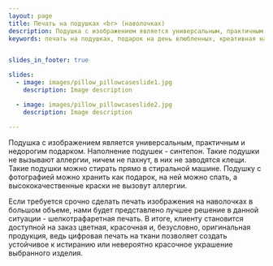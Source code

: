 ```yaml
---
layout: page
title: Печать на подушках <br> (наволочках)
description: Подушка с изображением является универсальным, практичным и недорогим подарком, за приятную стоимость и в любом количестве.
keywords: печать на подушках, подарок на день влюбленных, креативная наволочка, изображение на ткани, шелкотрафаретная печать.


slides_in_footer: true

slides:
  - image: images/pillow_pillowcaseslide1.jpg
    description: Image description

  - image: images/pillow_pillowcaseslide2.jpg
    description: Image description

---
```


 Подушка с изображением является универсальным, практичным и недорогим подарком. Наполнение подушек - синтепон. Такие подушки не вызывают аллергии, ничем не пахнут, в них не заводятся клещи. Такие подушки можно стирать прямо в стиральной машине. Подушку с фотографией можно хранить как подарок, на ней можно спать, а высококачественные краски не вызовут аллергии.

 Если требуется срочно сделать печать изображения на наволочках в большом объеме, нами будет представлено лучшее решение в данной ситуации - шелкотрафаретная печать. В итоге, клиенту становится доступной на заказ цветная, красочная и, безусловно, оригинальная продукция, ведь цифровая печать на ткани позволяет создать устойчивое к истиранию или невероятно красочное украшение выбранного изделия.
